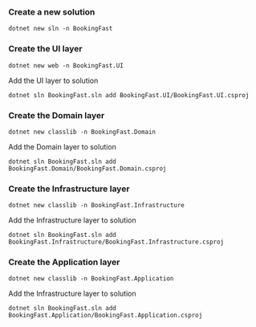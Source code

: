 ### Create a new solution

```dotnet new sln -n BookingFast```


### Create the UI layer

```dotnet new web -n BookingFast.UI```

Add the UI layer to solution

```dotnet sln BookingFast.sln add BookingFast.UI/BookingFast.UI.csproj```


### Create the Domain layer

```dotnet new classlib -n BookingFast.Domain```

Add the Domain layer to solution

```dotnet sln BookingFast.sln add BookingFast.Domain/BookingFast.Domain.csproj```


### Create the Infrastructure layer

```dotnet new classlib -n BookingFast.Infrastructure```

Add the Infrastructure layer to solution

```dotnet sln BookingFast.sln add BookingFast.Infrastructure/BookingFast.Infrastructure.csproj```

### Create the Application layer

```dotnet new classlib -n BookingFast.Application```

Add the Infrastructure layer to solution

```dotnet sln BookingFast.sln add BookingFast.Application/BookingFast.Application.csproj```